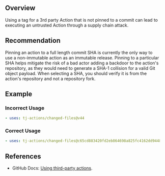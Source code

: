 ## Overview

Using a tag for a 3rd party Action that is not pinned to a commit can lead to executing an untrusted Action through a supply chain attack.

## Recommendation

Pinning an action to a full length commit SHA is currently the only way to use a non-immutable action as an immutable release. Pinning to a particular SHA helps mitigate the risk of a bad actor adding a backdoor to the action's repository, as they would need to generate a SHA-1 collision for a valid Git object payload. When selecting a SHA, you should verify it is from the action's repository and not a repository fork.

## Example

### Incorrect Usage

```yaml
- uses: tj-actions/changed-files@v44
```

### Correct Usage

```yaml
- uses: tj-actions/changed-files@c65cd883420fd2eb864698a825fc4162dd94482c # v44
```

## References

- GitHub Docs: [Using third-party actions](https://docs.github.com/en/actions/security-for-github-actions/security-guides/security-hardening-for-github-actions#using-third-party-actions).
